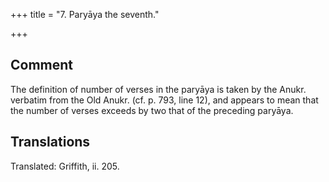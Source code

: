 +++
title = "7. Paryāya the seventh."

+++
## Comment
The definition of number of verses in the paryāya is taken by the Anukr. verbatim from the Old Anukr. (cf. p. 793, line 12), and appears to mean that the number of verses exceeds by two that of the preceding paryāya.


## Translations
Translated: Griffith, ii. 205.
